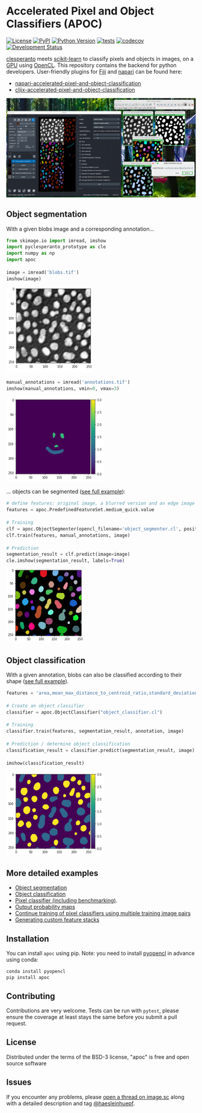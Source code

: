 # Accelerated Pixel and Object Classifiers (APOC)
[![License](https://img.shields.io/pypi/l/apoc.svg?color=green)](https://github.com/haesleinhuepf/apoc/raw/main/LICENSE)
[![PyPI](https://img.shields.io/pypi/v/apoc.svg?color=green)](https://pypi.org/project/apoc)
[![Python Version](https://img.shields.io/pypi/pyversions/apoc.svg?color=green)](https://python.org)
[![tests](https://github.com/haesleinhuepf/apoc/workflows/tests/badge.svg)](https://github.com/haesleinhuepf/apoc/actions)
[![codecov](https://codecov.io/gh/haesleinhuepf/apoc/branch/main/graph/badge.svg)](https://codecov.io/gh/haesleinhuepf/apoc)
[![Development Status](https://img.shields.io/pypi/status/apoc.svg)](https://en.wikipedia.org/wiki/Software_release_life_cycle#Alpha)

[clesperanto](https://github.com/clEsperanto/pyclesperanto_prototype) meets [scikit-learn](https://scikit-learn.org/stable/) to classify pixels and objects in images, on a [GPU](https://en.wikipedia.org/wiki/Graphics_processing_unit) using [OpenCL](https://www.khronos.org/opencl/).
This repository contains the backend for python developers. User-friendly plugins for [Fiji](https://fiji.sc) and [napari](https://napari.org) can be found here:
* [napari-accelerated-pixel-and-object-classification](https://github.com/haesleinhuepf/napari-accelerated-pixel-and-object-classification)
* [clijx-accelerated-pixel-and-object-classification](https://github.com/clij/clijx-accelerated-pixel-and-object-classification)

![](https://github.com/clij/clijx-accelerated-pixel-and-object-classification/raw/main/docs/img.png)

## Object segmentation

With a given blobs image and a corresponding annotation...
```python
from skimage.io import imread, imshow
import pyclesperanto_prototype as cle
import numpy as np
import apoc

image = imread('blobs.tif')
imshow(image)
```
![img.png](https://github.com/haesleinhuepf/apoc/raw/main/docs/blobs1.png)
```python
manual_annotations = imread('annotations.tif')
imshow(manual_annotations, vmin=0, vmax=3)
```
![img.png](https://github.com/haesleinhuepf/apoc/raw/main/docs/blobs_annotations1.png)

... objects can be segmented ([see full example](https://github.com/haesleinhuepf/apoc/blob/main/demo/demo_object_segmenter.ipynb)):
```python
# define features: original image, a blurred version and an edge image
features = apoc.PredefinedFeatureSet.medium_quick.value

# Training
clf = apoc.ObjectSegmenter(opencl_filename='object_segmenter.cl', positive_class_identifier=2)
clf.train(features, manual_annotations, image)

# Prediction
segmentation_result = clf.predict(image=image)
cle.imshow(segmentation_result, labels=True)
```
![img.png](https://github.com/haesleinhuepf/apoc/raw/main/docs/blobs_segmentation1.png)

## Object classification

With a given annotation, blobs can also be classified according to their shape ([see full example](https://github.com/haesleinhuepf/apoc/blob/main/demo/demo_object_segmenter.ipynb)).
```python
features = 'area,mean_max_distance_to_centroid_ratio,standard_deviation_intensity'

# Create an object classifier
classifier = apoc.ObjectClassifier("object_classifier.cl")

# Training
classifier.train(features, segmentation_result, annotation, image)

# Prediction / determine object classification
classification_result = classifier.predict(segmentation_result, image)

imshow(classification_result)
```
![img.png](https://github.com/haesleinhuepf/apoc/raw/main/docs/object_classification_result1.png)

## More detailed examples

* [Object segmentation](https://nbviewer.jupyter.org/github/haesleinhuepf/apoc/blob/main/demo/demo_object_segmenter.ipynb)  
* [Object classification](https://nbviewer.jupyter.org/github/haesleinhuepf/apoc/blob/main/demo/demo_object_classification.ipynb)  
* [Pixel classifier (including benchmarking)](https://nbviewer.jupyter.org/github/haesleinhuepf/apoc/blob/main/demo/benchmarking_pixel_classifier.ipynb).
* [Output probability maps](https://nbviewer.jupyter.org/github/haesleinhuepf/apoc/blob/main/demo/demo_probability_mapper.ipynb)  
* [Continue training of pixel classifiers using multiple training image pairs](https://nbviewer.jupyter.org/github/haesleinhuepf/apoc/blob/main/demo/demp_pixel_classifier_continue_training.ipynb)
* [Generating custom feature stacks](https://nbviewer.jupyter.org/github/haesleinhuepf/apoc/blob/main/demo/feature_stacks.ipynb)


## Installation

You can install `apoc` using pip. Note: you need to install [pyopencl](https://documen.tician.de/pyopencl/) in advance using conda:

    conda install pyopencl
    pip install apoc

## Contributing

Contributions are very welcome. Tests can be run with `pytest`, please ensure
the coverage at least stays the same before you submit a pull request.

## License

Distributed under the terms of the BSD-3 license,
"apoc" is free and open source software

## Issues

If you encounter any problems, please [open a thread on image.sc](https://image.sc) along with a detailed description and tag [@haesleinhuepf](https://github.com/haesleinhuepf).
